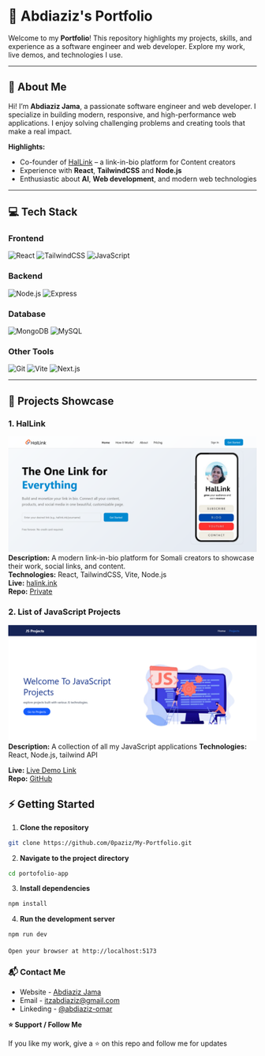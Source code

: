 # 🌟 Abdiaziz's Portfolio


Welcome to my **Portfolio**! This repository highlights my projects, skills, and experience as a software engineer and web developer. Explore my work, live demos, and technologies I use.

---

## 🚀 About Me

Hi! I’m **Abdiaziz Jama**, a passionate software engineer and web developer. I specialize in building modern, responsive, and high-performance web applications. I enjoy solving challenging problems and creating tools that make a real impact.

**Highlights:**
- Co-founder of [HalLink](https://halink.ink) – a link-in-bio platform for Content creators  
- Experience with **React**, **TailwindCSS** and **Node.js**
- Enthusiastic about **AI**, **Web development**, and modern web technologies  

---

## 💻 Tech Stack

### Frontend
![React](https://img.shields.io/badge/React-61DAFB?logo=react&logoColor=white)
![TailwindCSS](https://img.shields.io/badge/TailwindCSS-38B2AC?logo=tailwind-css&logoColor=white)
![JavaScript](https://img.shields.io/badge/JavaScript-F7DF1E?logo=javascript&logoColor=black)

### Backend
![Node.js](https://img.shields.io/badge/Node.js-339933?logo=node.js&logoColor=white)
![Express](https://img.shields.io/badge/Express-000000?logo=express&logoColor=white)

### Database
![MongoDB](https://img.shields.io/badge/MongoDB-47A248?logo=mongodb&logoColor=white)
![MySQL](https://img.shields.io/badge/MySQL-4479A1?logo=mysql&logoColor=white)

### Other Tools
![Git](https://img.shields.io/badge/Git-F05032?logo=git&logoColor=white)
![Vite](https://img.shields.io/badge/Vite-646CFF?logo=vite&logoColor=white)
![Next.js](https://img.shields.io/badge/Next.js-000000?logo=next.js&logoColor=white)

---

## 💼 Projects Showcase

### 1. **HalLink**
![HalLink](public/images/projects/hallink.png)
**Description:** A modern link-in-bio platform for Somali creators to showcase their work, social links, and content.  
**Technologies:** React, TailwindCSS, Vite, Node.js  
**Live:** [halink.ink](https://halink.ink)  
**Repo:** [Private](#)

### 2. **List of JavaScript Projects**
![javaScript Projects](public/images/projects/jspro.png)
**Description:** A collection of all my JavaScript applications
**Technologies:** React, Node.js, tailwind API 

**Live:** [Live Demo Link](https://0paziz.github.io/javaScript-projects)  
**Repo:** [GitHub](https://github.com/0paziz/javaScript-projects)





## ⚡ Getting Started

1. **Clone the repository**
```bash
git clone https://github.com/0paziz/My-Portfolio.git  
```
2. **Navigate to the project directory**
```bash
cd portofolio-app 
```

3. **Install dependencies**
```bash
npm install
```


4. **Run the development server**
```bash
npm run dev

Open your browser at http://localhost:5173

```

### 📬 Contact Me
- Website - [Abdiaziz Jama](https://github.com/0paziz/My-Portfolio)
- Email - itzabdiaziz@gmail.com
- Linkeding - [@abdiaziz-omar](https://www.linkedin.com/in/abdiaziz-omar-876b06256/)


**⭐ Support / Follow Me**

If you like my work, give a ⭐ on this repo and follow me for updates